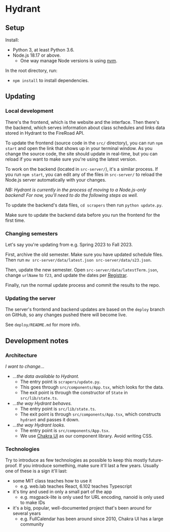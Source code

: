 # Hydrant

## Setup

Install:

- Python 3, at least Python 3.6.
- Node.js 18.17 or above.
  - One way manage Node versions is using [nvm](https://github.com/nvm-sh/nvm).

In the root directory, run:

- `npm install` to install dependencies.

## Updating

### Local development

There's the frontend, which is the website and the interface. Then there's the backend, which serves information about class schedules and links data stored in Hydrant to the FireRoad API.

To update the frontend (source code in the `src/` directory), you can run `npm start` and open the link that shows up in your terminal window. As you change the source code, the site should update in real-time, but you can reload if you want to make sure you're using the latest version.

To work on the backend (located in `src-server/`), it's a similar process. If you run `npm start`, you can edit any of the files in `src-server/` to reload the Node.js server automatically with your changes.

*NB: Hydrant is currently in the process of moving to a Node.js-only backend! For now, you'll need to do the following steps as well.*
 
To update the backend's data files, `cd scrapers` then run `python update.py`.

Make sure to update the backend data before you run the frontend for the first time.

### Changing semesters

Let's say you're updating from e.g. Spring 2023 to Fall 2023.

First, archive the old semester. Make sure you have updated schedule files. Then run `mv src-server/data/latest.json src-server/data/s23.json`.

Then, update the new semester. Open `src-server/data/latestTerm.json`, change `urlName` to `f23`, and update the dates per [Registrar](https://registrar.mit.edu/calendar).

Finally, run the normal update process and commit the results to the repo.

### Updating the server

The server's frontend and backend updates are based on the `deploy` branch on GitHub, so any changes pushed there will become live.

See `deploy/README.md` for more info.

## Development notes

### Architecture

*I want to change...*

- *...the data available to Hydrant.*
  - The entry point is `scrapers/update.py`.
  - This goes through `src/components/App.tsx`, which looks for the data.
  - The exit point is through the constructor of `State` in `src/lib/state.ts`.
- *...the way Hydrant behaves.*
  - The entry point is `src/lib/state.ts`.
  - The exit point is through `src/components/App.tsx`, which constructs `hydrant` and passes it down.
- *...the way Hydrant looks.*
  - The entry point is `src/components/App.tsx`.
  - We use [Chakra UI](https://chakra-ui.com/) as our component library. Avoid writing CSS.

### Technologies

Try to introduce as few technologies as possible to keep this mostly future-proof. If you introduce something, make sure it'll last a few years. Usually one of these is a sign it'll last:

- some MIT class teaches how to use it
  - e.g. web.lab teaches React, 6.102 teaches Typescript
- it's tiny and used in only a small part of the app
  - e.g. msgpack-lite is only used for URL encoding, nanoid is only used to make IDs
- it's a big, popular, well-documented project that's been around for several years
  - e.g. FullCalendar has been around since 2010, Chakra UI has a large community
